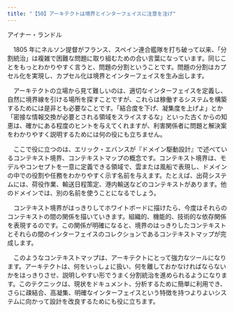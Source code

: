```yaml
---
title: "【50】アーキテクトは境界とインターフェイスに注意を注げ"
---
```



アイナー・ランドル


　1805 年にネルソン提督がフランス、スペイン連合艦隊を打ち破って以来、「分割統治」は複雑で困難な問題に取り組むための合い言葉になっています。同じことをもっとわかりやすく言うと、問題の分割ということです。問題の分割はカプセル化を実現し、カプセル化は境界とインターフェイスを生み出します。

　アーキテクトの立場から見て難しいのは、適切なインターフェイスを定義し、自然に境界線を引ける場所を探すことですが、これらは稼働するシステムを構築するためには是非とも必要なことです。「結合度を下げ、凝集度を上げよ」とか「密接な情報交換が必要とされる領域をスライスするな」といった古くからの知恵は、確かにある程度のヒントを与えてくれますが、利害関係者に問題と解決案をわかりやすく説明するためには何の役にも立ちません。

　ここで役に立つのは、エリック・エバンスが『ドメイン駆動設計』で述べているコンテキスト境界、コンテキストマップの概念です。コンテキスト境界は、モデルやコンセプトを一意に定義できる領域で、雲または風船で表現し、ドメインの中での役割や任務をわかりやすく示す名前を与えます。たとえば、出荷システムには、荷役作業、輸送日程策定、港内輸送などのコンテキストがあります。他のドメインでは、別の名前を使うことになるでしょう。

　コンテキスト境界がはっきりしてホワイトボードに描けたら、今度はそれらのコンテキストの間の関係を描いていきます。組織的、機能的、技術的な依存関係を表現するのです。この関係が明確になると、境界のはっきりしたコンテキストとそれらの間のインターフェイスのコレクションであるコンテキストマップが完成します。

　このようなコンテキストマップは、アーキテクトにとって強力なツールになります。アーキテクトは、何をいっしょに扱い、何を離しておかなければならないかをはっきりさせ、説明しやすい形でうまく分割統治を進められるようになります。このテクニックは、現状をドキュメント、分析するために簡単に利用でき、さらに疎結合、高凝集、明確なインターフェイスという特徴を持つよりよいシステムに向かって設計を改良するためにも役に立ちます。
